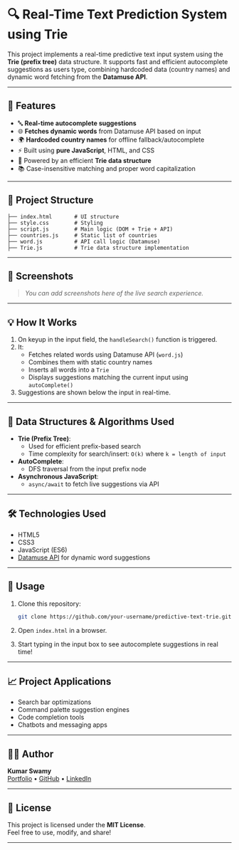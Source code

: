 
# 🔍 Real-Time Text Prediction System using Trie

This project implements a real-time predictive text input system using the **Trie (prefix tree)** data structure. It supports fast and efficient autocomplete suggestions as users type, combining hardcoded data (country names) and dynamic word fetching from the **Datamuse API**.

---

## 🚀 Features

- 🔤 **Real-time autocomplete suggestions**
- 🌐 **Fetches dynamic words** from Datamuse API based on input
- 🌍 **Hardcoded country names** for offline fallback/autocomplete
- ⚡ Built using **pure JavaScript**, HTML, and CSS
- 🧠 Powered by an efficient **Trie data structure**
- 📚 Case-insensitive matching and proper word capitalization

---

## 📁 Project Structure

```text
├── index.html       # UI structure
├── style.css        # Styling
├── script.js        # Main logic (DOM + Trie + API)
├── countries.js     # Static list of countries
├── word.js          # API call logic (Datamuse)
├── Trie.js          # Trie data structure implementation
```

---

## 📸 Screenshots

> _You can add screenshots here of the live search experience._

---

## 💡 How It Works

1. On keyup in the input field, the `handleSearch()` function is triggered.
2. It:
   - Fetches related words using Datamuse API (`word.js`)
   - Combines them with static country names
   - Inserts all words into a `Trie`
   - Displays suggestions matching the current input using `autoComplete()`
3. Suggestions are shown below the input in real-time.

---

## 🧠 Data Structures & Algorithms Used

- **Trie (Prefix Tree)**:
  - Used for efficient prefix-based search
  - Time complexity for search/insert: `O(k)` where `k = length of input`
- **AutoComplete**:
  - DFS traversal from the input prefix node
- **Asynchronous JavaScript**:
  - `async/await` to fetch live suggestions via API

---

## 🛠️ Technologies Used

- HTML5
- CSS3
- JavaScript (ES6)
- [Datamuse API](https://www.datamuse.com/api/) for dynamic word suggestions

---

## 📝 Usage

1. Clone this repository:
   ```bash
   git clone https://github.com/your-username/predictive-text-trie.git
   ```

2. Open `index.html` in a browser.

3. Start typing in the input box to see autocomplete suggestions in real time!

---

## 📈 Project Applications

- Search bar optimizations  
- Command palette suggestion engines  
- Code completion tools  
- Chatbots and messaging apps

---

## 👨‍💻 Author

**Kumar Swamy**  
[Portfolio](https://portfolio-frontend-g4v2.onrender.com/) • [GitHub](https://github.com/kumarswamy2025) • [LinkedIn](https://www.linkedin.com/in/kumar-swamy-239623247/)

---

## 📄 License

This project is licensed under the **MIT License**.  
Feel free to use, modify, and share!

---
